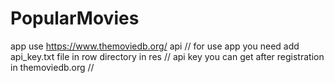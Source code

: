 # PopularMovies
app use https://www.themoviedb.org/ api //
for use app you need add api_key.txt file in row directory in res //
api key you can get after registration in themoviedb.org //
